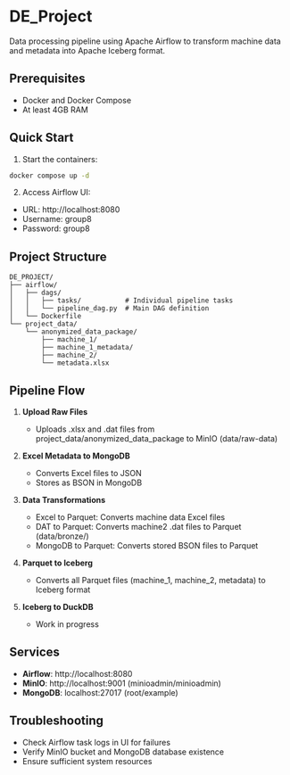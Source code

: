 # DE_Project

Data processing pipeline using Apache Airflow to transform machine data and metadata into Apache Iceberg format.

## Prerequisites

- Docker and Docker Compose
- At least 4GB RAM

## Quick Start

1. Start the containers:
```bash
docker compose up -d
```

2. Access Airflow UI:
- URL: http://localhost:8080
- Username: group8
- Password: group8

## Project Structure
```
DE_PROJECT/
├── airflow/
│   ├── dags/
│   │   ├── tasks/           # Individual pipeline tasks
│   │   └── pipeline_dag.py  # Main DAG definition
│   └── Dockerfile
└── project_data/
    └── anonymized_data_package/
        ├── machine_1/
        ├── machine_1_metadata/
        ├── machine_2/
        └── metadata.xlsx
```

## Pipeline Flow

1. **Upload Raw Files**
   - Uploads .xlsx and .dat files from project_data/anonymized_data_package to MinIO (data/raw-data)

2. **Excel Metadata to MongoDB**
   - Converts Excel files to JSON
   - Stores as BSON in MongoDB

3. **Data Transformations**
   - Excel to Parquet: Converts machine data Excel files
   - DAT to Parquet: Converts machine2 .dat files to Parquet (data/bronze/)
   - MongoDB to Parquet: Converts stored BSON files to Parquet

4. **Parquet to Iceberg**
   - Converts all Parquet files (machine_1, machine_2, metadata) to Iceberg format

5. **Iceberg to DuckDB**
   - Work in progress

## Services

- **Airflow**: http://localhost:8080
- **MinIO**: http://localhost:9001 (minioadmin/minioadmin)
- **MongoDB**: localhost:27017 (root/example)

## Troubleshooting

- Check Airflow task logs in UI for failures
- Verify MinIO bucket and MongoDB database existence
- Ensure sufficient system resources